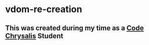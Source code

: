 # vdom-re-creation
## This was created during my time as a [Code Chrysalis](https://codechrysalis.io) Student